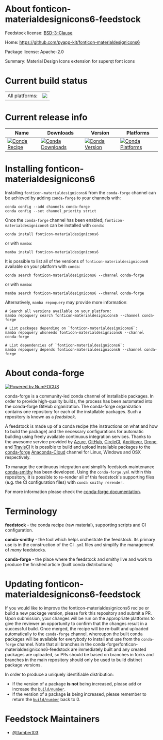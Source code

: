 About fonticon-materialdesignicons6-feedstock
=============================================

Feedstock license: [BSD-3-Clause](https://github.com/conda-forge/fonticon-materialdesignicons6-feedstock/blob/main/LICENSE.txt)

Home: https://github.com/pyapp-kit/fonticon-materialdesignicons6

Package license: Apache-2.0

Summary: Material Design Icons extension for superqt font icons

Current build status
====================


<table><tr><td>All platforms:</td>
    <td>
      <a href="https://dev.azure.com/conda-forge/feedstock-builds/_build/latest?definitionId=16240&branchName=main">
        <img src="https://dev.azure.com/conda-forge/feedstock-builds/_apis/build/status/fonticon-materialdesignicons6-feedstock?branchName=main">
      </a>
    </td>
  </tr>
</table>

Current release info
====================

| Name | Downloads | Version | Platforms |
| --- | --- | --- | --- |
| [![Conda Recipe](https://img.shields.io/badge/recipe-fonticon--materialdesignicons6-green.svg)](https://anaconda.org/conda-forge/fonticon-materialdesignicons6) | [![Conda Downloads](https://img.shields.io/conda/dn/conda-forge/fonticon-materialdesignicons6.svg)](https://anaconda.org/conda-forge/fonticon-materialdesignicons6) | [![Conda Version](https://img.shields.io/conda/vn/conda-forge/fonticon-materialdesignicons6.svg)](https://anaconda.org/conda-forge/fonticon-materialdesignicons6) | [![Conda Platforms](https://img.shields.io/conda/pn/conda-forge/fonticon-materialdesignicons6.svg)](https://anaconda.org/conda-forge/fonticon-materialdesignicons6) |

Installing fonticon-materialdesignicons6
========================================

Installing `fonticon-materialdesignicons6` from the `conda-forge` channel can be achieved by adding `conda-forge` to your channels with:

```
conda config --add channels conda-forge
conda config --set channel_priority strict
```

Once the `conda-forge` channel has been enabled, `fonticon-materialdesignicons6` can be installed with `conda`:

```
conda install fonticon-materialdesignicons6
```

or with `mamba`:

```
mamba install fonticon-materialdesignicons6
```

It is possible to list all of the versions of `fonticon-materialdesignicons6` available on your platform with `conda`:

```
conda search fonticon-materialdesignicons6 --channel conda-forge
```

or with `mamba`:

```
mamba search fonticon-materialdesignicons6 --channel conda-forge
```

Alternatively, `mamba repoquery` may provide more information:

```
# Search all versions available on your platform:
mamba repoquery search fonticon-materialdesignicons6 --channel conda-forge

# List packages depending on `fonticon-materialdesignicons6`:
mamba repoquery whoneeds fonticon-materialdesignicons6 --channel conda-forge

# List dependencies of `fonticon-materialdesignicons6`:
mamba repoquery depends fonticon-materialdesignicons6 --channel conda-forge
```


About conda-forge
=================

[![Powered by
NumFOCUS](https://img.shields.io/badge/powered%20by-NumFOCUS-orange.svg?style=flat&colorA=E1523D&colorB=007D8A)](https://numfocus.org)

conda-forge is a community-led conda channel of installable packages.
In order to provide high-quality builds, the process has been automated into the
conda-forge GitHub organization. The conda-forge organization contains one repository
for each of the installable packages. Such a repository is known as a *feedstock*.

A feedstock is made up of a conda recipe (the instructions on what and how to build
the package) and the necessary configurations for automatic building using freely
available continuous integration services. Thanks to the awesome service provided by
[Azure](https://azure.microsoft.com/en-us/services/devops/), [GitHub](https://github.com/),
[CircleCI](https://circleci.com/), [AppVeyor](https://www.appveyor.com/),
[Drone](https://cloud.drone.io/welcome), and [TravisCI](https://travis-ci.com/)
it is possible to build and upload installable packages to the
[conda-forge](https://anaconda.org/conda-forge) [Anaconda-Cloud](https://anaconda.org/)
channel for Linux, Windows and OSX respectively.

To manage the continuous integration and simplify feedstock maintenance
[conda-smithy](https://github.com/conda-forge/conda-smithy) has been developed.
Using the ``conda-forge.yml`` within this repository, it is possible to re-render all of
this feedstock's supporting files (e.g. the CI configuration files) with ``conda smithy rerender``.

For more information please check the [conda-forge documentation](https://conda-forge.org/docs/).

Terminology
===========

**feedstock** - the conda recipe (raw material), supporting scripts and CI configuration.

**conda-smithy** - the tool which helps orchestrate the feedstock.
                   Its primary use is in the construction of the CI ``.yml`` files
                   and simplify the management of *many* feedstocks.

**conda-forge** - the place where the feedstock and smithy live and work to
                  produce the finished article (built conda distributions)


Updating fonticon-materialdesignicons6-feedstock
================================================

If you would like to improve the fonticon-materialdesignicons6 recipe or build a new
package version, please fork this repository and submit a PR. Upon submission,
your changes will be run on the appropriate platforms to give the reviewer an
opportunity to confirm that the changes result in a successful build. Once
merged, the recipe will be re-built and uploaded automatically to the
`conda-forge` channel, whereupon the built conda packages will be available for
everybody to install and use from the `conda-forge` channel.
Note that all branches in the conda-forge/fonticon-materialdesignicons6-feedstock are
immediately built and any created packages are uploaded, so PRs should be based
on branches in forks and branches in the main repository should only be used to
build distinct package versions.

In order to produce a uniquely identifiable distribution:
 * If the version of a package **is not** being increased, please add or increase
   the [``build/number``](https://docs.conda.io/projects/conda-build/en/latest/resources/define-metadata.html#build-number-and-string).
 * If the version of a package **is** being increased, please remember to return
   the [``build/number``](https://docs.conda.io/projects/conda-build/en/latest/resources/define-metadata.html#build-number-and-string)
   back to 0.

Feedstock Maintainers
=====================

* [@tlambert03](https://github.com/tlambert03/)

